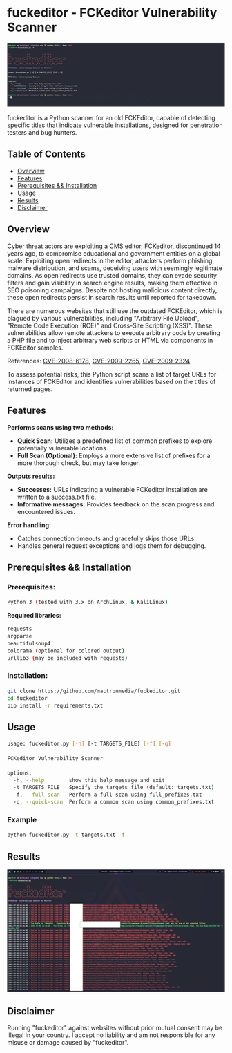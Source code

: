 # fuckeditor - FCKeditor Vulnerability Scanner

![Banner](banner.png)

fuckeditor is a Python scanner for an old FCKEditor, capable of detecting specific titles that indicate vulnerable installations, designed for penetration testers and bug hunters.

## Table of Contents
- [Overview](#overview)
- [Features](#features)
- [Prerequisites && Installation](#prerequisites--installation)
- [Usage](#usage)
- [Results](#results)
- [Disclaimer](#disclaimer)


## Overview

Cyber threat actors are exploiting a CMS editor, FCKeditor, discontinued 14 years ago, to compromise educational and government entities on a global scale. Exploiting open redirects in the editor, attackers perform phishing, malware distribution, and scams, deceiving users with seemingly legitimate domains. As open redirects use trusted domains, they can evade security filters and gain visibility in search engine results, making them effective in SEO poisoning campaigns. Despite not hosting malicious content directly, these open redirects persist in search results until reported for takedown.

There are numerous websites that still use the outdated FCKEditor, which is plagued by various vulnerabilities, including "Arbitrary File Upload", "Remote Code Execution (RCE)" and Cross-Site Scripting (XSS)". These vulnerabilities allow remote attackers to execute arbitrary code by creating a PHP file and to inject arbitrary web scripts or HTML via components in FCKEditor samples.

References: [CVE-2008-6178](https://www.cvedetails.com/cve/CVE-2008-6178/), [CVE-2009-2265](https://www.cvedetails.com/cve/CVE-2009-2265/), [CVE-2009-2324](https://www.cvedetails.com/cve/CVE-2009-2324/)

To assess potential risks, this Python script scans a list of target URLs for instances of FCKEditor and identifies vulnerabilities based on the titles of returned pages.

## Features

**Performs scans using two methods:**

- **Quick Scan:** Utilizes a predefined list of common prefixes to explore potentially vulnerable locations.
- **Full Scan (Optional):** Employs a more extensive list of prefixes for a more thorough check, but may take longer.

**Outputs results:**

- **Successes:** URLs indicating a vulnerable FCKeditor installation are written to a success.txt file.
- **Informative messages:** Provides feedback on the scan progress and encountered issues.

**Error handling:**
- Catches connection timeouts and gracefully skips those URLs.
- Handles general request exceptions and logs them for debugging.

## Prerequisites && Installation

### Prerequisites:
```bash
Python 3 (tested with 3.x on ArchLinux, & KaliLinux)
```

**Required libraries:**
```bash
requests
argparse
beautifulsoup4
colorama (optional for colored output)
urllib3 (may be included with requests)
```

### Installation:

```bash
git clone https://github.com/mactronmedia/fuckeditor.git
cd fuckeditor
pip install -r requirements.txt
```

## Usage
```bash
usage: fuckeditor.py [-h] [-t TARGETS_FILE] [-f] [-q]

FCKeditor Vulnerability Scanner

options:
  -h, --help        show this help message and exit
  -t TARGETS_FILE   Specify the targets file (default: targets.txt)
  -f, --full-scan   Perform a full scan using full_prefixes.txt
  -q, --quick-scan  Perform a common scan using common_prefixes.txt
```

### Example
```bash
python fuckeditor.py -t targets.txt -f 
```

## Results

![Results](results.png)

## Disclaimer
Running "fuckeditor" against websites without prior mutual consent may be illegal in your country. I accept no liability and am not responsible for any misuse or damage caused by "fuckeditor".



